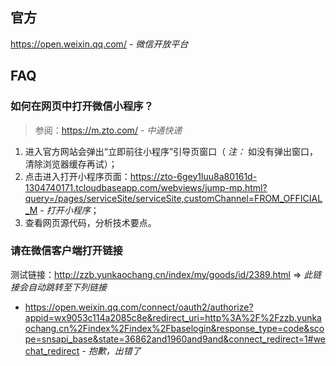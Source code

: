 ## 官方

https://open.weixin.qq.com/ - *微信开放平台*

## FAQ


### 如何在网页中打开微信小程序？

> 参阅：https://m.zto.com/ - *中通快递*

1. 进入官方网站会弹出“立即前往小程序”引导页窗口（ *注：* 如没有弹出窗口，清除浏览器缓存再试）；
2. 点击进入打开小程序页面：https://zto-6gey1luu8a80161d-1304740171.tcloudbaseapp.com/webviews/jump-mp.html?query=/pages/serviceSite/serviceSite,customChannel=FROM_OFFICIAL_M - *打开小程序*；
3. 查看网页源代码，分析技术要点。


### 请在微信客户端打开链接


测试链接：http://zzb.yunkaochang.cn/index/my/goods/id/2389.html ⇒ *此链接会自动跳转至下列链接*
- https://open.weixin.qq.com/connect/oauth2/authorize?appid=wx9053c114a2085c8e&redirect_uri=http%3A%2F%2Fzzb.yunkaochang.cn%2Findex%2Findex%2Fbaselogin&response_type=code&scope=snsapi_base&state=36862and1960and9and&connect_redirect=1#wechat_redirect - *抱歉，出错了*
